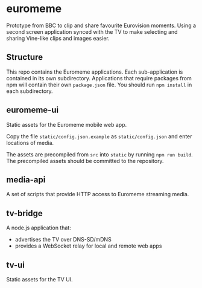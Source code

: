 
# euromeme
Prototype from BBC to clip and share favourite Eurovision moments. Using a second screen application synced with the TV to make selecting and sharing Vine-like clips and images easier.

## Structure

This repo contains the Euromeme applications. Each sub-application is contained in its own subdirectory. Applications that require packages from npm will contain their own `package.json` file. You should run `npm install` in each subdirectory.

## euromeme-ui

Static assets for the Euromeme mobile web app.

Copy the file `static/config.json.example` as `static/config.json` and enter locations of media.

The assets are precompiled from `src` into `static` by running `npm run build`. The precompiled assets should be committed to the repository.

## media-api

A set of scripts that provide HTTP access to Euromeme streaming media.

## tv-bridge

A node.js application that:
- advertises the TV over DNS-SD/mDNS
- provides a WebSocket relay for local and remote web apps

## tv-ui

Static assets for the TV UI.
